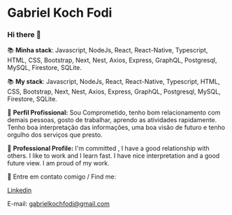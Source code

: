 # Gabriel Koch Fodi

### Hi there 👋

📚 **Minha stack**: Javascript, NodeJs, React, React-Native, Typescript, HTML, CSS, Bootstrap, Next, Nest, Axios, Express, GraphQL, Postgresql, MySQL, Firestore, SQLite.

📚 **My stack**: Javascript, NodeJs, React, React-Native, Typescript, HTML, CSS, Bootstrap, Next, Nest, Axios, Express, GraphQL, Postgresql, MySQL, Firestore, SQLite.

🔭 **Perfil Profissional:** Sou Comprometido, tenho bom relacionamento com demais pessoas, gosto de trabalhar, aprendo as atividades rapidamente. Tenho boa interpretação das informações, uma boa visão de futuro e tenho orgulho dos serviços que presto.

🔭 **Professional Profile:** I'm committed , I have a good relationship with others. I like to work and I learn fast. I have nice interpretation and a good future view. I am proud of my work.

📧 Entre em contato comigo / Find me:


[Linkedin](https://www.linkedin.com/in/gabriel-koch-fodi-36b12b8b/)

E-mail: gabrielkochfodi@gmail.com

<!--
**gabrikf/gabrikf** is a ✨ _special_ ✨ repository because its `README.md` (this file) appears on your GitHub profile.

Here are some ideas to get you started:

- 🔭 I’m currently working on ...
- 🌱 I’m currently learning 
- 👯 I’m looking to collaborate on ...
- 🤔 I’m looking for help with ...
- 💬 Ask me about ...
- 📫 How to reach me: ...
- 😄 Pronouns: ...
- ⚡ Fun fact: ...
-->

